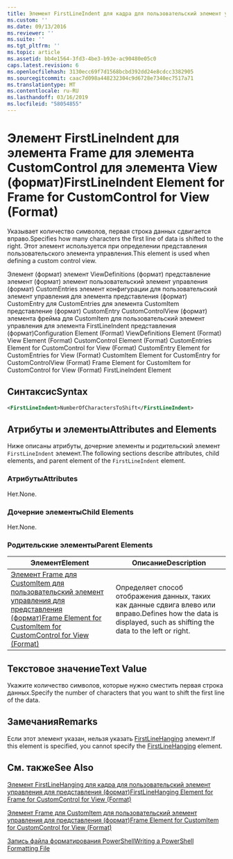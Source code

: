 ```yaml
---
title: Элемент FirstLineIndent для кадра для пользовательский элемент управления для представления (формат) | Документация Майкрософт
ms.custom: ''
ms.date: 09/13/2016
ms.reviewer: ''
ms.suite: ''
ms.tgt_pltfrm: ''
ms.topic: article
ms.assetid: bb4e1564-3fd3-4be3-b93e-ac90480e05c0
caps.latest.revision: 6
ms.openlocfilehash: 3130ecc69f7d1568bcbd392dd24e8cdcc3382905
ms.sourcegitcommit: caac7d098a448232304c9d6728e7340ec7517a71
ms.translationtype: MT
ms.contentlocale: ru-RU
ms.lasthandoff: 03/16/2019
ms.locfileid: "58054855"
---
```

# <a name="firstlineindent-element-for-frame-for-customcontrol-for-view-format"></a><span data-ttu-id="fb90b-102">Элемент FirstLineIndent для элемента Frame для элемента CustomControl для элемента View (формат)</span><span class="sxs-lookup"><span data-stu-id="fb90b-102">FirstLineIndent Element for Frame for CustomControl for View (Format)</span></span>

<span data-ttu-id="fb90b-103">Указывает количество символов, первая строка данных сдвигается вправо.</span><span class="sxs-lookup"><span data-stu-id="fb90b-103">Specifies how many characters the first line of data is shifted to the right.</span></span> <span data-ttu-id="fb90b-104">Этот элемент используется при определении представления пользовательского элемента управления.</span><span class="sxs-lookup"><span data-stu-id="fb90b-104">This element is used when defining a custom control view.</span></span>

<span data-ttu-id="fb90b-105">Элемент (формат) элемент ViewDefinitions (формат) представление элемент (формат) элемент пользовательский элемент управления (формат) CustomEntries элемент конфигурации для пользовательский элемент управления для элемента представления (формат) CustomEntry для CustomEntries для элемента CustomItem представление (формат) CustomEntry CustomControlView (формат) элемента фрейма для CustomItem для пользовательский элемент управления для элемента FirstLineIndent представления (формат)</span><span class="sxs-lookup"><span data-stu-id="fb90b-105">Configuration Element (Format) ViewDefinitions Element (Format) View Element (Format) CustomControl Element (Format) CustomEntries Element for CustomControl for View (Format) CustomEntry Element for CustomEntries for View (Format) CustomItem Element for CustomEntry for CustomControlView (Format) Frame Element for CustomItem for CustomControl for View (Format) FirstLineIndent Element</span></span>

## <a name="syntax"></a><span data-ttu-id="fb90b-106">Синтаксис</span><span class="sxs-lookup"><span data-stu-id="fb90b-106">Syntax</span></span>

```xml
<FirstLineIndent>NumberOfCharactersToShift</FirstLineIndent>
```

## <a name="attributes-and-elements"></a><span data-ttu-id="fb90b-107">Атрибуты и элементы</span><span class="sxs-lookup"><span data-stu-id="fb90b-107">Attributes and Elements</span></span>

<span data-ttu-id="fb90b-108">Ниже описаны атрибуты, дочерние элементы и родительский элемент `FirstLineIndent` элемент.</span><span class="sxs-lookup"><span data-stu-id="fb90b-108">The following sections describe attributes, child elements, and parent element of the `FirstLineIndent` element.</span></span>

### <a name="attributes"></a><span data-ttu-id="fb90b-109">Атрибуты</span><span class="sxs-lookup"><span data-stu-id="fb90b-109">Attributes</span></span>

<span data-ttu-id="fb90b-110">Нет.</span><span class="sxs-lookup"><span data-stu-id="fb90b-110">None.</span></span>

### <a name="child-elements"></a><span data-ttu-id="fb90b-111">Дочерние элементы</span><span class="sxs-lookup"><span data-stu-id="fb90b-111">Child Elements</span></span>

<span data-ttu-id="fb90b-112">Нет.</span><span class="sxs-lookup"><span data-stu-id="fb90b-112">None.</span></span>

### <a name="parent-elements"></a><span data-ttu-id="fb90b-113">Родительские элементы</span><span class="sxs-lookup"><span data-stu-id="fb90b-113">Parent Elements</span></span>

|<span data-ttu-id="fb90b-114">Элемент</span><span class="sxs-lookup"><span data-stu-id="fb90b-114">Element</span></span>|<span data-ttu-id="fb90b-115">Описание</span><span class="sxs-lookup"><span data-stu-id="fb90b-115">Description</span></span>|
|-------------|-----------------|
|[<span data-ttu-id="fb90b-116">Элемент Frame для CustomItem для пользовательский элемент управления для представления (формат)</span><span class="sxs-lookup"><span data-stu-id="fb90b-116">Frame Element for CustomItem for CustomControl for View (Format)</span></span>](./frame-element-for-customitem-for-customcontrol-for-view-format.md)|<span data-ttu-id="fb90b-117">Определяет способ отображения данных, таких как данные сдвига влево или вправо.</span><span class="sxs-lookup"><span data-stu-id="fb90b-117">Defines how the data is displayed, such as shifting the data to the left or right.</span></span>|

## <a name="text-value"></a><span data-ttu-id="fb90b-118">Текстовое значение</span><span class="sxs-lookup"><span data-stu-id="fb90b-118">Text Value</span></span>

<span data-ttu-id="fb90b-119">Укажите количество символов, которые нужно сместить первая строка данных.</span><span class="sxs-lookup"><span data-stu-id="fb90b-119">Specify the number of characters that you want to shift the first line of the data.</span></span>

## <a name="remarks"></a><span data-ttu-id="fb90b-120">Замечания</span><span class="sxs-lookup"><span data-stu-id="fb90b-120">Remarks</span></span>

<span data-ttu-id="fb90b-121">Если этот элемент указан, нельзя указать [FirstLineHanging](./firstlinehanging-element-for-frame-for-customcontrol-for-view-format.md) элемент.</span><span class="sxs-lookup"><span data-stu-id="fb90b-121">If this element is specified, you cannot specify the [FirstLineHanging](./firstlinehanging-element-for-frame-for-customcontrol-for-view-format.md) element.</span></span>

## <a name="see-also"></a><span data-ttu-id="fb90b-122">См. также</span><span class="sxs-lookup"><span data-stu-id="fb90b-122">See Also</span></span>

[<span data-ttu-id="fb90b-123">Элемент FirstLineHanging для кадра для пользовательский элемент управления для представления (формат)</span><span class="sxs-lookup"><span data-stu-id="fb90b-123">FirstLineHanging Element for Frame for CustomControl for View (Format)</span></span>](./firstlinehanging-element-for-frame-for-customcontrol-for-view-format.md)

[<span data-ttu-id="fb90b-124">Элемент Frame для CustomItem для пользовательский элемент управления для представления (формат)</span><span class="sxs-lookup"><span data-stu-id="fb90b-124">Frame Element for CustomItem for CustomControl for View (Format)</span></span>](./frame-element-for-customitem-for-customcontrol-for-view-format.md)

[<span data-ttu-id="fb90b-125">Запись файла форматирования PowerShell</span><span class="sxs-lookup"><span data-stu-id="fb90b-125">Writing a PowerShell Formatting File</span></span>](./writing-a-powershell-formatting-file.md)
